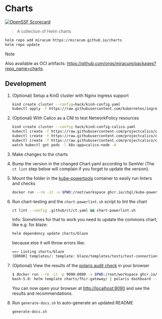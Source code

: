 # Charts

[![OpenSSF Scorecard](https://api.securityscorecards.dev/projects/github.com/miracum/charts/badge)](https://api.securityscorecards.dev/projects/github.com/miracum/charts)

> A collection of Helm charts

```sh
helm repo add miracum https://miracum.github.io/charts
helm repo update
```

> [!NOTE]
> Also available as OCI artifacts: <https://github.com/orgs/miracum/packages?repo_name=charts>.

## Development

1. (Optional) Setup a KinD cluster with Nginx ingress support

   ```sh
   kind create cluster --config=hack/kind-config.yaml
   kubectl apply -f https://raw.githubusercontent.com/kubernetes/ingress-nginx/master/deploy/static/provider/kind/deploy.yaml
   ```

1. (Optional) With Calico as a CNI to test NetworkPolicy resources

   ```sh
   kind create cluster --config hack/kind-config-calico.yaml
   kubectl create -f https://raw.githubusercontent.com/projectcalico/calico/v3.30.2/manifests/operator-crds.yaml
   kubectl create -f https://raw.githubusercontent.com/projectcalico/calico/v3.30.2/manifests/tigera-operator.yaml
   kubectl create -f https://raw.githubusercontent.com/projectcalico/calico/v3.30.2/manifests/custom-resources.yaml
   watch kubectl get pods -l k8s-app=calico-node -A
   ```

1. Make changes to the charts

1. Bump the version in the changed Chart.yaml according to SemVer (The `ct lint` step below will complain if you forget to update the version).

1. Mount the folder in the [kube-powertools](https://github.com/chgl/kube-powertools) container to easily run linters and checks

   ```sh
   docker run --rm -it -v $PWD:/root/workspace ghcr.io/chgl/kube-powertools:v2.4.6@sha256:75298e2c0d16ce94f9bb436ac276a38e481a7c195ca5a3b6ab3d64865db63d79
   ```

1. Run chart-testing and the `chart-powerlint.sh` script to lint the chart

   ```sh
   ct lint --config .github/ct/ct.yaml && chart-powerlint.sh
   ```

   Info: Sometimes for that to work you need to update the commons chart, like e.g. for blaze:

   ```sh
   helm dependency update charts/blaze
   ```

   because else it will throw errors like:

   ```sh
   ==> Linting charts/blaze
   [ERROR] templates/: template: blaze/templates/tests/test-connection.yaml:25:21: executing "blaze/templates/tests/test-connection.yaml" at <include "common.resources.preset" (dict "type" .Values.tests.resourcesPreset)>: error calling include: template: no template "common.resources.preset" associated with template "gotpl"
   ```

1. (Optional) View the results of the [polaris audit check](https://github.com/FairwindsOps/polaris) in your browser

   ```sh
   $ docker run --rm -it -p 9090:8080 -v $PWD:/root/workspace ghcr.io/chgl/kube-powertools:v2.4.6@sha256:75298e2c0d16ce94f9bb436ac276a38e481a7c195ca5a3b6ab3d64865db63d79
   bash-5.0: helm template charts/fhir-gateway/ | polaris dashboard --config .polaris.yaml --audit-path -
   ```

   You can now open your browser at <http://localhost:9090> and see the results and recommendations.

1. Run `generate-docs.sh` to auto-generate an updated README

   ```sh
   generate-docs.sh
   ```
